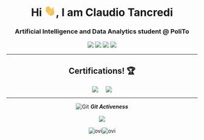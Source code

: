 <p align="center">
<h1 align="center">Hi <img src="https://raw.githubusercontent.com/ABSphreak/ABSphreak/master/gifs/Hi.gif" width="30">, I am Claudio Tancredi </h1>
<h3 align="center">Artificial Intelligence and Data Analytics student @ PoliTo </h3>
</p>
 <p align="center">
<img src="https://img.shields.io/badge/Age-23-blue" />
  <img src="https://img.shields.io/badge/Focus-Machine%20Learning-brightgreen" />
  <img src="https://img.shields.io/badge/Lives-Turin, Italy-success" />
  <img src="https://img.shields.io/badge/Languages-English%20%26%20Italian-brightgreen" />
</p>
<hr>
<h2 align="center">Certifications! 🏆</h2>
<p align="center">
<a href="https://create.arduino.cc/edu/courses/local/certification/certinfo.php?id=576b8c1d-cba4-46bf-b828-9e50afd8c65c" target=”_blank”><img align="center" src="https://img.shields.io/badge/Arduino%20Fundamentals-red?style=for-the-badge" /></a> &nbsp;&nbsp;&nbsp;  <a href="https://drive.google.com/file/d/10XVEbWSaMK8cnhwwLap-54rVmVcBEqbh/view" target=”_blank”><img align="center" src="https://img.shields.io/badge/Security%20Soft%20Start-blue?style=for-the-badge" /></a>
</p>
<hr>
  <p align="center">
 <img src="https://media.giphy.com/media/W5eoZHPpUx9sapR0eu/giphy.gif" width="30" alt="Git"/>&nbsp;<i><b>Git Activeness</b></i></p>
 
 <p align="center"><img align="center" src="http://github-readme-streak-stats.herokuapp.com?user=claudiotancredi&theme=highcontrast&hide_border=true&date_format=j%2Fn%5B%2FY%5D"></p>



 <p align="center"><img align="center" src="https://github-readme-stats.vercel.app/api/top-langs?username=claudiotancredi&hide=jupyter%20notebook&show_icons=true&locale=en&layout=compact&theme=chartreuse-dark&langs_count=6" alt="ovi" /><img align="center" src="https://github-readme-stats.vercel.app/api?username=claudiotancredi&show_icons=true&locale=en&theme=chartreuse-dark&count_private=true" alt="ovi" width="410" /></p>
